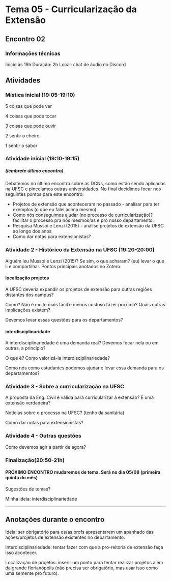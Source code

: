 # Tema 05 - Curricularização da Extensão 
## Encontro 02

### Informações técnicas
Início às 19h
Duração: 2h
Local: chat de áudio no Discord

## Atividades

### Mística inicial (19:05-19:10)
5 coisas que pode ver 

4 coisas que pode tocar 

3 coisas que pode ouvir

2 sentir o cheiro

1 sentir o sabor

### Atividade inicial (19:10-19:15)

##### (lembrete último encontro)
Debatemos no último encontro sobre as DCNs, como estão sendo aplicadas na UFSC e pincelamos outras universidades. No final decidimos focar nos seguintes pontos para este encontro:

* Projetos de extensão que aconteceram no passado - analisar para ter exemplos (o que eu falei acima mesmo)
* Como nós conseguimos ajudar (no processo de curricularização)? facilitar o processo pra nós mesmos/as e pro nosso departamento.
* Pesquisa Mussoi e Lenzi (2015) - análise projetos de extensão da UFSC ao longo dos anos
* Como dar notas para extensionistas?

### Atividade 2 - Histórico da Extensão na UFSC (19:20-20:00) 
Alguém leu Mussoi e Lenzi (2015)? Se sim, o que acharam? 
(eu) levar o que li e compartilhar. Pontos principais anotados no Zotero.

#### localização projetos
A UFSC deveria expandir os projetos de extensão para outras regiões distantes dos campus? 

Como? Não é muito mais fácil e menos custoso fazer próximo? Quais outras implicações existem?

Devemos levar essas questões para os departamentos?

#### interdisciplinaridade
A interdisciplinariedade é uma demanda real? Devemos focar nela ou em outras, a princípio?

O que é? Como valorizá-la interdisciplinariedade?

Como nós como estudantes podemos ajudar e levar essa demanda para os departamentos? 

### Atividade 3 - Sobre a curricularização na UFSC
A proposta da Eng. Civil é válida para curricularizar a extensão? É uma extensão verdadeira?

Notícias sobre o processo na UFSC? (tenho da sanitária)

Como dar notas para extensionistas?

### Atividade 4 - Outras questões 

Como devemos agir a partir de agora? 

### Finalização(20:50-21h)

#### PRÓXIMO ENCONTRO mudaremos de tema. Será no dia 05/08 (primeira quinta do mês)

Sugestões de temas?

Minha ideia: interdisciplinariedade

---
## Anotações durante o encontro

Ideia: ser obrigatório para os/as profs apresentarem um apanhado das ações/projetos de extensão existentes no departamento.

Interdisciplinariedade: tentar fazer com que a pro-reitoria de extensão faça isso acontecer.

Localização de projetos: inserir um ponto para tentar realizar projetos além da grande florianópolis (não precisa ser obrigatório, mas usar isso como uma semente pro futuro).
